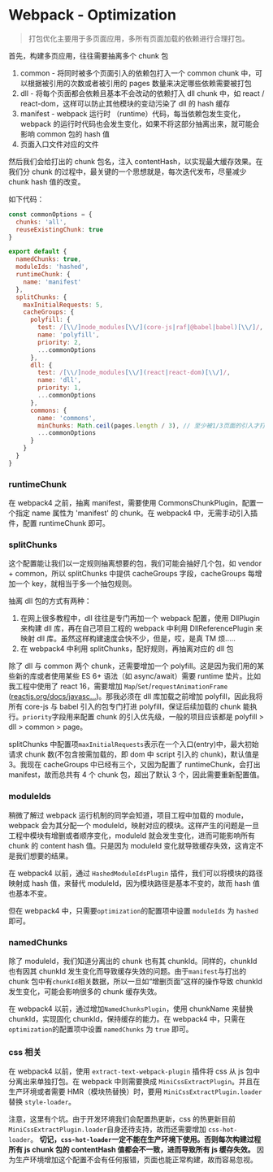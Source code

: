 # Webpack - Optimization

> 打包优化主要用于多页面应用，多所有页面加载的依赖进行合理打包。

首先，构建多页应用，往往需要抽离多个 chunk 包

1. common - 将同时被多个页面引入的依赖包打入一个 common chunk 中，可以根据被引用的次数或者被引用的 pages 数量来决定哪些依赖需要被打包
2. dll - 将每个页面都会依赖且基本不会改动的依赖打入 dll chunk 中，如 react / react-dom，这样可以防止其他模块的变动污染了 dll 的 hash 缓存
3. manifest - webpack 运行时 （runtime）代码，每当依赖包发生变化，webpack 的运行时代码也会发生变化，如果不将这部分抽离出来，就可能会影响 common 包的 hash 值
4. 页面入口文件对应的文件

然后我们会给打出的 chunk 包名，注入 contentHash，以实现最大缓存效果。在我们分 chunk 的过程中，最关键的一个思想就是，每次迭代发布，尽量减少 chunk hash 值的改变。

如下代码：

```javascript
const commonOptions = {
  chunks: 'all',
  reuseExistingChunk: true
}

export default {
  namedChunks: true,
  moduleIds: 'hashed',
  runtimeChunk: {
    name: 'manifest'
  },
  splitChunks: {
    maxInitialRequests: 5,
    cacheGroups: {
      polyfill: {
        test: /[\\/]node_modules[\\/](core-js|raf|@babel|babel)[\\/]/,
        name: 'polyfill',
        priority: 2,
        ...commonOptions
      },
      dll: {
        test: /[\\/]node_modules[\\/](react|react-dom)[\\/]/,
        name: 'dll',
        priority: 1,
        ...commonOptions
      },
      commons: {
        name: 'commons',
        minChunks: Math.ceil(pages.length / 3), // 至少被1/3页面的引入才打入common包
        ...commonOptions
      }
    }
  }
}
```

### runtimeChunk

在 webpack4 之前，抽离 manifest，需要使用 CommonsChunkPlugin，配置一个指定 name 属性为 'manifest' 的 chunk。在 webpack4 中，无需手动引入插件，配置 runtimeChunk 即可。

### splitChunks

这个配置能让我们以一定规则抽离想要的包，我们可能会抽好几个包，如 vendor + common，所以 splitChunks 中提供 cacheGroups 字段，cacheGroups 每增加一个 key，就相当于多一个抽包规则。

抽离 dll 包的方式有两种：

1. 在网上很多教程中，dll 往往是专门再加一个 webpack 配置，使用 DllPlugin 来构建 dll 库，再在自己项目工程的 webpack 中利用 DllReferencePlugin 来映射 dll 库。虽然这样构建速度会快不少，但是，哎，是真 TM 烦.....
2. 在 webpack4 中利用 splitChunks，配好规则，再抽离对应的 dll 包

除了 dll 与 common 两个 chunk，还需要增加一个 polyfill。这是因为我们用的某些新的库或者使用某些 ES 6+ 语法（如 async/await）需要 runtime 垫片。比如我工程中使用了 react 16，需要增加 `Map`/`Set`/`requestAnimationFrame` ([reactjs.org/docs/javasc…](https://reactjs.org/docs/javascript-environment-requirements.html))。那我必须在 dll 库加载之前增加 polyfill，因此我将所有 core-js 与 babel 引入的包专门打进 polyfill，保证后续加载的 chunk 能执行。`priority`字段用来配置 chunk 的引入优先级，一般的项目应该都是 polyfill > dll > common > page。

splitChunks 中配置项`maxInitialRequests`表示在一个入口(entry)中，最大初始请求 chunk 数(不包含按需加载的，即 dom 中 script 引入的 chunk)，默认值是 3。我现在 cacheGroups 中已经有三个，又因为配置了 runtimeChunk，会打出 manifest，故而总共有 4 个 chunk 包，超出了默认 3 个，因此需要重新配置值。

### moduleIds

稍微了解过 webpack 运行机制的同学会知道，项目工程中加载的 module，webpack 会为其分配一个 moduleId，映射对应的模块。这样产生的问题是一旦工程中模块有增删或者顺序变化，moduleId 就会发生变化，进而可能影响所有 chunk 的 content hash 值。只是因为 moduleId 变化就导致缓存失效，这肯定不是我们想要的结果。

在 webpack4 以前，通过 `HashedModuleIdsPlugin` 插件，我们可以将模块的路径映射成 hash 值，来替代 moduleId，因为模块路径是基本不变的，故而 hash 值也基本不变。

但在 webpack4 中，只需要`optimization`的配置项中设置 `moduleIds` 为 `hashed` 即可。

### namedChunks

除了 moduleId，我们知道分离出的 chunk 也有其 chunkId。同样的，chunkId 也有因其 chunkId 发生变化而导致缓存失效的问题。由于`manifest`与打出的 chunk 包中有`chunkId`相关数据，所以一旦如“增删页面”这样的操作导致 chunkId 发生变化，可能会影响很多的 chunk 缓存失效。

在 webpack4 以前，通过增加`NamedChunksPlugin`，使用 chunkName 来替换 chunkId，实现固化 chunkId，保持缓存的能力。在 webpack4 中，只需在`optimization`的配置项中设置 `namedChunks` 为 `true` 即可。

### css 相关

在 webpack4 以前，使用 `extract-text-webpack-plugin` 插件将 css 从 js 包中分离出来单独打包。在 webpack 中则需要换成 `MiniCssExtractPlugin`。并且在生产环境或者需要 HMR（模块热替换）时，要用 `MiniCssExtractPlugin.loader` 替换 `style-loader`。

注意，这里有个坑。由于开发环境我们会配置热更新，css 的热更新目前`MiniCssExtractPlugin.loader`自身还待支持，故而还需要增加 `css-hot-loader`。 **切记，`css-hot-loader`一定不能在生产环境下使用。否则每次构建过程所有 js chunk 包的 contentHash 值都会不一致，进而导致所有 js 缓存失效。** 因为生产环境增加这个配置不会有任何报错，页面也能正常构建，故而容易忽视。

